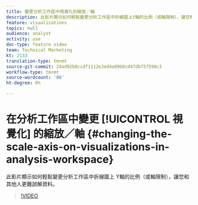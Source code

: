 ```yaml
---
title: 變更分析工作區中視覺化的縮放／軸
description: 此影片顯示如何輕鬆變更分析工作區中折線圖上Y軸的比例（或軸限制），讓您和其他人更難誤解資料。
feature: visualizations
topics: null
audience: analyst
activity: use
doc-type: feature video
team: Technical Marketing
kt: 2133
translation-type: tm+mt
source-git-commit: 24ad92b0ccdf1112e3ed4a0968cd47db757598c3
workflow-type: tm+mt
source-wordcount: '86'
ht-degree: 0%

---
```



# 在分析工作區中變更 [!UICONTROL 視覺化] 的縮放／軸 {#changing-the-scale-axis-on-visualizations-in-analysis-workspace}

此影片顯示如何輕鬆變更分析工作區中折線圖上  Y軸的比例（或軸限制），讓您和其他人更難誤解資料。

>[!VIDEO](https://video.tv.adobe.com/v/24708/?quality=12)
